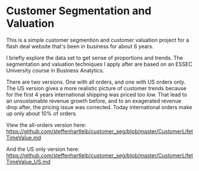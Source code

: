 # Customer Segmentation and Valuation

This is a simple customer segmention and customer valuation project for a flash deal website that's been in business for about 6 years.

I briefly explore the data set to get sense of proportions and trends. The segmentation and valuation techniques I apply after are based on an ESSEC University course in Business Analytics. 

There are two versions. One with all orders, and one with US orders only. The US version gives a more realistic picture of customer trends because for the first 4 years international shipping was priced too low. That lead to an unsustainable revenue growth before, and to an exagerated revenue drop after, the pricing issue was corrected. Today international orders make up only about 10% of orders.

View the all-orders version here:
https://github.com/steffenhartleib/customer_seg/blob/master/CustomerLifetTimeValue.md

And the US only version here:
https://github.com/steffenhartleib/customer_seg/blob/master/CustomerLifetTimeValue_US.md


 

